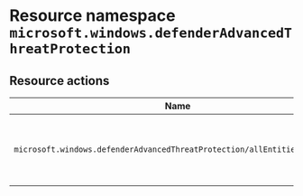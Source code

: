 # Resource namespace `microsoft.windows.defenderAdvancedThreatProtection`
## Resource actions
|Name|Description|Privileged|
|-|-|-|
|`microsoft.windows.defenderAdvancedThreatProtection/allEntities/allTasks`|Manage all aspects of Microsoft Defender for Endpoint|False|
